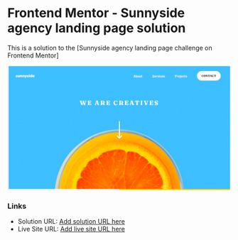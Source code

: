# Frontend Mentor - Sunnyside agency landing page solution

This is a solution to the [Sunnyside agency landing page challenge on Frontend Mentor]

![](images/screenshot.jpg)

### Links

- Solution URL: [Add solution URL here](https://your-solution-url.com)
- Live Site URL: [Add live site URL here](https://your-live-site-url.com)
